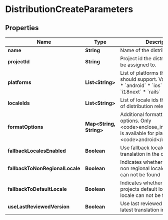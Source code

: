 

# DistributionCreateParameters

## Properties

Name | Type | Description | Notes
------------ | ------------- | ------------- | -------------
**name** | **String** | Name of the distribution | 
**projectId** | **String** | Project id the distribution should be assigned to. | 
**platforms** | **List&lt;String&gt;** | List of platforms the distribution should support. Valid values are: * &#x60;android&#x60; * &#x60;ios&#x60; * &#x60;flutter&#x60; * &#x60;i18next&#x60; * &#x60;rails&#x60; |  [optional]
**localeIds** | **List&lt;String&gt;** | List of locale ids that will be part of distribution releases |  [optional]
**formatOptions** | **Map&lt;String, String&gt;** | Additional formatting and render options. Only &lt;code&gt;enclose_in_cdata&lt;/code&gt; is available for platform &lt;code&gt;android&lt;/code&gt;. |  [optional]
**fallbackLocalesEnabled** | **Boolean** | Use fallback locale if there is no translation in the current locale. |  [optional]
**fallbackToNonRegionalLocale** | **Boolean** | Indicates whether to fallback to non regional locale when locale can not be found |  [optional]
**fallbackToDefaultLocale** | **Boolean** | Indicates whether to fallback to projects default locale when locale can not be found |  [optional]
**useLastReviewedVersion** | **Boolean** | Use last reviewed instead of latest translation in a project |  [optional]



